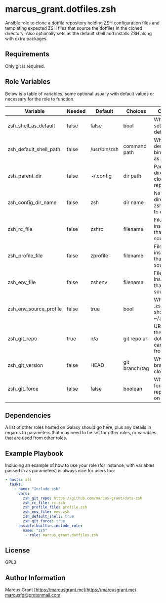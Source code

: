 # marcus_grant.dotfiles.zsh

Ansible role to clone a dotfile repository holding ZSH configuration files and
templating expected ZSH files that source the dotfiles in the cloned directory.
Also optionally sets as the default shell and
installs ZSH along with extra packages.

## Requirements

Only git is required.

## Role Variables

Below is a table of variables,
some optional usually with default values or necessary for the role to function.

| Variable               | Needed | Default      | Choices        | Comments                                          |
| ---------------------- | ------ | ------------ | -------------- | ------------------------------------------------- |
| zsh_shell_as_default   | false  | false        | bool           | Whether to set ZSH as default shell               |
| zsh_default_shell_path | false  | /usr/bin/zsh | command path   | Where the desired ZSH binary to use as default is |
| zsh_parent_dir         | false  | ~/.config    | dir path       | Parent directory to clone dotfile repo into       |
| zsh_config_dir_name    | false  | zsh          | dir name       | Name of directory in zsh_parent_dir to clone to   |
| zsh_rc_file            | false  | zshrc        | filename       | Filename inside repo that .zshrc sources          |
| zsh_profile_file       | false  | zprofile     | filename       | Filename inside repo that .zprofile sources       |
| zsh_env_file           | false  | zshenv       | filename       | Filename inside repo that .zshenv   sources       |
| zsh_env_source_profile | false  | true         | bool           | Whether .zshenv should source ~/.profile          |
| zsh_git_repo           | true   | n/a          | git repo url   | URL where the ZSH dotfile repo can be cloned from |
| zsh_git_version        | false  | HEAD         | git branch/tag | Which branch/tag to clone or pull                 |
| zsh_git_force          | false  | false        | boolean        | Whether to force pull repositories on config_dir  |

Dependencies
------------

A list of other roles hosted on Galaxy should go here, plus any details in regards to parameters that may need to be set for other roles, or variables that are used from other roles.

Example Playbook
----------------

Including an example of how to use your role (for instance, with variables passed in as parameters) is always nice for users too:

```yaml
- hosts: all
  tasks:
    - name: "Include zsh"
      vars:
        zsh_git_repo: https://github.com/marcus-grant/dots-zsh
        zsh_rc_file: rc.zsh
        zsh_profile_file: profile.zsh
        zsh_env_file: env.zsh
        zsh_default_shell: true
        zsh_git_force: true
      ansible.builtin.include_role:
        name: "zsh"
         - role: marcus_grant.dotfiles.zsh
```

License
-------

GPL3

Author Information
------------------

Marcus Grant
[https://marcusgrant.me](https://marcusgrant.me)
[marcusfg@protonmail.com](marcusfg@protonmail.com)
